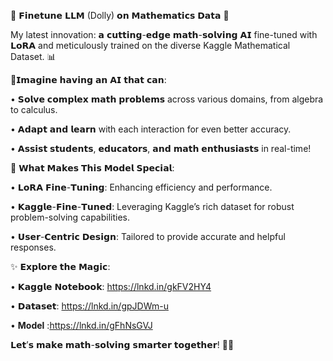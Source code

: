 🌟 𝗙𝗶𝗻𝗲𝘁𝘂𝗻𝗲 𝗟𝗟𝗠 (Dolly) 𝗼𝗻 𝗠𝗮𝘁𝗵𝗲𝗺𝗮𝘁𝗶𝗰𝘀 𝗗𝗮𝘁𝗮 🌟

My latest innovation: 𝗮 𝗰𝘂𝘁𝘁𝗶𝗻𝗴-𝗲𝗱𝗴𝗲 𝗺𝗮𝘁𝗵-𝘀𝗼𝗹𝘃𝗶𝗻𝗴 𝗔𝗜 fine-tuned with 𝗟𝗼𝗥𝗔 and meticulously trained on the diverse Kaggle Mathematical Dataset. 📊

🧩𝗜𝗺𝗮𝗴𝗶𝗻𝗲 𝗵𝗮𝘃𝗶𝗻𝗴 𝗮𝗻 𝗔𝗜 𝘁𝗵𝗮𝘁 𝗰𝗮𝗻:

• 𝗦𝗼𝗹𝘃𝗲 𝗰𝗼𝗺𝗽𝗹𝗲𝘅 𝗺𝗮𝘁𝗵 𝗽𝗿𝗼𝗯𝗹𝗲𝗺𝘀 across various domains, from algebra to calculus.

• 𝗔𝗱𝗮𝗽𝘁 𝗮𝗻𝗱 𝗹𝗲𝗮𝗿𝗻 with each interaction for even better accuracy.

• 𝗔𝘀𝘀𝗶𝘀𝘁 𝘀𝘁𝘂𝗱𝗲𝗻𝘁𝘀, 𝗲𝗱𝘂𝗰𝗮𝘁𝗼𝗿𝘀, 𝗮𝗻𝗱 𝗺𝗮𝘁𝗵 𝗲𝗻𝘁𝗵𝘂𝘀𝗶𝗮𝘀𝘁𝘀 in real-time!

🔧 𝗪𝗵𝗮𝘁 𝗠𝗮𝗸𝗲𝘀 𝗧𝗵𝗶𝘀 𝗠𝗼𝗱𝗲𝗹 𝗦𝗽𝗲𝗰𝗶𝗮𝗹:

• 𝗟𝗼𝗥𝗔 𝗙𝗶𝗻𝗲-𝗧𝘂𝗻𝗶𝗻𝗴: Enhancing efficiency and performance.

• 𝗞𝗮𝗴𝗴𝗹𝗲-𝗙𝗶𝗻𝗲-𝗧𝘂𝗻𝗲𝗱: Leveraging Kaggle’s rich dataset for robust problem-solving capabilities.

• 𝗨𝘀𝗲𝗿-𝗖𝗲𝗻𝘁𝗿𝗶𝗰 𝗗𝗲𝘀𝗶𝗴𝗻: Tailored to provide accurate and helpful responses.

✨ 𝗘𝘅𝗽𝗹𝗼𝗿𝗲 𝘁𝗵𝗲 𝗠𝗮𝗴𝗶𝗰:

• 𝗞𝗮𝗴𝗴𝗹𝗲 𝗡𝗼𝘁𝗲𝗯𝗼𝗼𝗸: https://lnkd.in/gkFV2HY4

• 𝗗𝗮𝘁𝗮𝘀𝗲𝘁: https://lnkd.in/gpJDWm-u

• **Model** :https://lnkd.in/gFhNsGVJ

𝗟𝗲𝘁’𝘀 𝗺𝗮𝗸𝗲 𝗺𝗮𝘁𝗵-𝘀𝗼𝗹𝘃𝗶𝗻𝗴 𝘀𝗺𝗮𝗿𝘁𝗲𝗿 𝘁𝗼𝗴𝗲𝘁𝗵𝗲𝗿! 🚀💡
